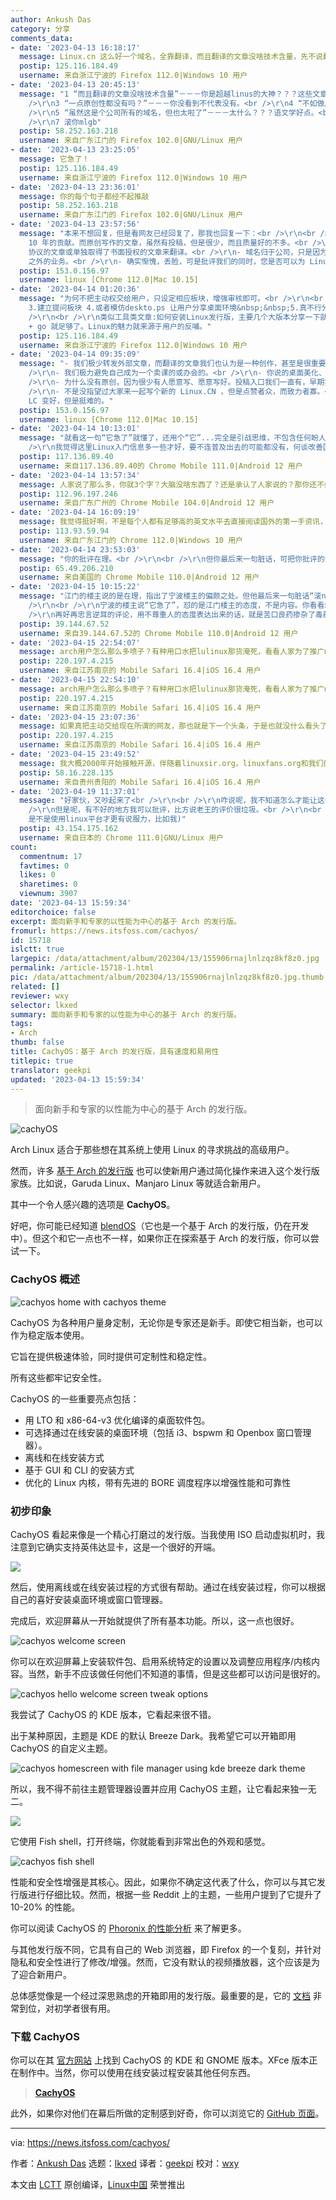 ```yaml
---
author: Ankush Das
category: 分享
comments_data:
- date: '2023-04-13 16:18:17'
  message: Linux.cn 这么好一个域名，全靠翻译，而且翻译的文章没啥技术含量，先不说翻译有没有被授权。一点原创性都没有吗？不如做成社区。虽然这是个公司所有的域名，但也太啦了。国人打开自己惭愧，外国人打开直接就是丢脸呀。。。。。。。。
  postip: 125.116.184.49
  username: 来自浙江宁波的 Firefox 112.0|Windows 10 用户
- date: '2023-04-13 20:45:13'
  message: "1 “而且翻译的文章没啥技术含量”－－－你是超越linus的大神？？？这些文章通俗易懂，对用户很好<br />\r\n2 “翻译有没有被授权。”－－－你不该用句号，而是用问号。文章末尾有源链接，难道人家翻译前没看协议吗？？？<br
    />\r\n3 “一点原创性都没有吗？”－－－你没看到不代表没有。<br />\r\n4 “不如做成社区”－－－主页右上角可注册或qq围脖登录，这还不够社区吗？？？<br
    />\r\n5 “虽然这是个公司所有的域名，但也太啦了”－－－太什么？？？语文学好点。<br />\r\n6 “国人打开自己惭愧，外国人打开直接就是丢脸呀”－－－“国人怎么惭愧，外国人哪里丢脸？？？<br
    />\r\n7 滚你mlgb"
  postip: 58.252.163.218
  username: 来自广东江门的 Firefox 102.0|GNU/Linux 用户
- date: '2023-04-13 23:25:05'
  message: 它急了！
  postip: 125.116.184.49
  username: 来自浙江宁波的 Firefox 112.0|Windows 10 用户
- date: '2023-04-13 23:36:01'
  message: 你的每个句子都经不起推敲
  postip: 58.252.163.218
  username: 来自广东江门的 Firefox 102.0|GNU/Linux 用户
- date: '2023-04-13 23:57:56'
  message: "本来不想回复，但是看网友已经回复了，那我也回复一下：<br />\r\n<br />\r\n- 确实主要内容是翻译的，这是因为我们有个翻译志愿者小组（LCTT）持续
    10 年的贡献。而原创写作的文章，虽然有投稿，但是很少，而且质量好的不多。<br />\r\n- 所有 LCTT 翻译的文章，都选择采用 CC-NY-SA
    协议的文章或单独取得了书面授权的文章来翻译。<br />\r\n- 域名归于公司，只是因为在国内运营需要一个法人实体而已，事实上这个公司并没有除了 Linux.CN
    之外的业务。<br />\r\n- 确实惭愧，丢脸，可是批评我们的同时，您是否可以为 Linux.CN 做些什么？"
  postip: 153.0.156.97
  username: linux [Chrome 112.0|Mac 10.15]
- date: '2023-04-14 01:20:36'
  message: "为何不把主动权交给用户，只设定相应板块，增强审核即可。<br />\r\n<br />\r\n我的建议：1.翻译转发的文章归为一类 2.开启用户文章投稿(后台审核)
    3.建立提问板块 4.或者模仿deskto.ps 让用户分享桌面环境&nbsp;&nbsp;5.真不行分享Linux运维课程&nbsp;&nbsp;6.类似树莓派的单板计算机技能分享呢。<br
    />\r\n<br />\r\n类似工具类文章:如何安装Linux发行版，主要几个大版本分享一下就够了。<br />\r\n<br />\r\n直接发起一个用户搓个新的网站吧，需要什么功能罗列好，让用户一起写。react
    + go 就足够了。Linux的魅力就来源于用户的反哺。"
  postip: 125.116.184.49
  username: 来自浙江宁波的 Firefox 112.0|Windows 10 用户
- date: '2023-04-14 09:35:09'
  message: "- 我们极少转发外部文章，而翻译的文章我们也认为是一种创作，甚至是很重要的创作。这不必单独歧视。<br />\r\n- 提问或论坛，其实我们最初是有的，但是一方面是当时论坛没落，另外一方面是审查、垃圾广告的问题。目前是具备开放论坛的条件，但最担心的，其实没人说话。<br
    />\r\n- 我们极力避免自己成为一个卖课的或办会的。<br />\r\n- 你说的桌面美化、运维技巧、树莓派、Linux 基础等文章，我们都有，绝大部分都是翻译的。<br
    />\r\n- 为什么没有原创，因为很少有人愿意写、愿意写好。投稿入口我们一直有，早期我们在主导航上有入口，但是乏人问津。现在入口是： https://github.com/LCTT/Articles<br
    />\r\n- 不是没指望过大家来一起写个新的 Linux.CN ，但是点赞者众，而致力者寡。<br />\r\n<br />\r\n我首先为我的无能而道歉。我能感受到你哀其不幸，怒其不争的感觉。谢谢你真心希望
    LC 变好，但是挺难的。"
  postip: 153.0.156.97
  username: linux [Chrome 112.0|Mac 10.15]
- date: '2023-04-14 10:13:01'
  message: "就看这一句“它急了”就懂了，还用个“它”...完全是引战思维，不包含任何盼人家好的好心，站长耐心也算是白回复了...<br />\r\n<br
    />\r\n我觉得这里Linux入门信息多一些才好，要不连普及出去的可能都没有，何谈改善国内Linux现状。"
  postip: 117.136.89.40
  username: 来自117.136.89.40的 Chrome Mobile 111.0|Android 12 用户
- date: '2023-04-14 13:57:34'
  message: 人家说了那么多，你就3个字？大脑没啥东西了？还是承认了人家说的？那你还不如闭嘴。
  postip: 112.96.197.246
  username: 来自广东广州的 Chrome Mobile 104.0|Android 12 用户
- date: '2023-04-14 16:09:19'
  message: 我觉得挺好啊，不是每个人都有足够高的英文水平去直接阅读国外的第一手资讯，我很感谢翻译组所翻译的文章，这些资讯让我了解了国外Linux的发展
  postip: 113.93.59.94
  username: 来自广东江门的 Chrome 112.0|Windows 10 用户
- date: '2023-04-14 23:53:03'
  message: "你的批评在理。<br />\r\n<br />\r\n但你最后来一句脏话，可把你批评的好意和初衷抵消了。<br />\r\n<br />\r\n向站长学学怎么说话吧。"
  postip: 65.49.206.210
  username: 来自美国的 Chrome Mobile 110.0|Android 12 用户
- date: '2023-04-15 10:15:22'
  message: "江门的楼主说的是在理，指出了宁波楼主的偏颇之处。但他最后来一句脏话“滚nmlgb”，已经不再是批评指正了，单纯情绪发泄加辱骂，拉低Linux玩家的层次。<br
    />\r\n<br />\r\n宁波的楼主说“它急了”，怼的是江门楼主的态度，不是内容。你看看站长耐心说明之后，他也能好好地继续跟站长讨论。<br />\r\n<br
    />\r\n再好再忠言逆耳的评论，用不尊重人的态度表达出来的话，就是苦口良药掺杂了毒药，指望它治病是不可能的。"
  postip: 39.144.67.52
  username: 来自39.144.67.52的 Chrome Mobile 110.0|Android 12 用户
- date: '2023-04-15 22:54:07'
  message: arch用户怎么那么多喷子？有种用口水把lulinux那货淹死，看看人家为了推广manjaro怎么骂你们arch的，人家还专门建了个wp网站骂rms，反开源。还是manjaro和arch本就一家，利己主义喷子集中营。
  postip: 220.197.4.215
  username: 来自江苏南京的 Mobile Safari 16.4|iOS 16.4 用户
- date: '2023-04-15 22:54:10'
  message: arch用户怎么那么多喷子？有种用口水把lulinux那货淹死，看看人家为了推广manjaro怎么骂你们arch的，人家还专门建了个wp网站骂rms，反开源。还是manjaro和arch本就一家，利己主义喷子集中营。
  postip: 220.197.4.215
  username: 来自江苏南京的 Mobile Safari 16.4|iOS 16.4 用户
- date: '2023-04-15 23:07:36'
  message: 如果真把主动交给现在所谓的网友，那也就是下一个头条，于是也就没什么看头了。论坛是基于一种兴趣和分享精神，但说实话，我觉得现在的网友没有！其中60%可能是利益驱使，30%可能是情绪驱使，还有10%是只知道白瓢的小白。祝愿linux.cn能走出一条自己的路来！
  postip: 220.197.4.215
  username: 来自江苏南京的 Mobile Safari 16.4|iOS 16.4 用户
- date: '2023-04-15 23:49:52'
  message: 我大概2000年开始接触开源，伴随着linuxsir.org，linuxfans.org和我们的magiclinux，见证了开源在国内的发展、壮大、衰败到现在商业利益主导的畸形发展。说实话，我对开源在国内的发展挺悲观的。我们的文化，磕头拜师的亲如父亲的师傅在教徒弟的时候都会留一手，根本就不存在开源的那种分享精神，谁又会真的去搞开源？现在是程序员当红找钱多，当程序员未来变为现在修车补胎师傅一样的时候，试问还有几个人愿意做程序员？又有谁来开源？现在那60%总是很反感我的观点，但个人觉得，普及真的原教旨主义开源才是根本，有人愿意做这种事才是关
  postip: 58.16.228.135
  username: 来自贵州贵阳的 Mobile Safari 16.4|iOS 16.4 用户
- date: '2023-04-19 11:37:01'
  message: "好家伙，又吵起来了<br />\r\n<br />\r\n咋说呢，我不知道怎么才能让这个网站变更好，所以我也不提建议。<br />\r\n<br
    />\r\n但是呢，有不好的地方我可以批评，比方说老王的评价很垃圾。<br />\r\n<br />\r\n最后呢，祝好。<br />\r\n<br />\r\n(评论linux.cn
    是不是使用linux平台才更有说服力，比如我)"
  postip: 43.154.175.162
  username: 来自日本的 Chrome 111.0|GNU/Linux 用户
count:
  commentnum: 17
  favtimes: 0
  likes: 0
  sharetimes: 0
  viewnum: 3907
date: '2023-04-13 15:59:34'
editorchoice: false
excerpt: 面向新手和专家的以性能为中心的基于 Arch 的发行版。
fromurl: https://news.itsfoss.com/cachyos/
id: 15718
islctt: true
largepic: /data/attachment/album/202304/13/155906rnajlnlzqz8kf8z0.jpg
permalink: /article-15718-1.html
pic: /data/attachment/album/202304/13/155906rnajlnlzqz8kf8z0.jpg.thumb.jpg
related: []
reviewer: wxy
selector: lkxed
summary: 面向新手和专家的以性能为中心的基于 Arch 的发行版。
tags:
- Arch
thumb: false
title: CachyOS：基于 Arch 的发行版，具有速度和易用性
titlepic: true
translator: geekpi
updated: '2023-04-13 15:59:34'
---
```



> 
> 面向新手和专家的以性能为中心的基于 Arch 的发行版。
> 
> 
> 


![cachyOS](/data/attachment/album/202304/13/155906rnajlnlzqz8kf8z0.jpg)


Arch Linux 适合于那些想在其系统上使用 Linux 的寻求挑战的高级用户。


然而，许多 [基于 Arch 的发行版](https://itsfoss.com/arch-based-linux-distros/?ref=news.itsfoss.com) 也可以使新用户通过简化操作来进入这个发行版家族。比如说，Garuda Linux、Manjaro Linux 等就适合新用户。


其中一个令人感兴趣的选项是 **CachyOS**。


好吧，你可能已经知道 [blendOS](https://news.itsfoss.com/blendos/)（它也是一个基于 Arch 的发行版，仍在开发中）。但这个和它一点也不一样，如果你正在探索基于 Arch 的发行版，你可以尝试一下。


### CachyOS 概述


![cachyos home with cachyos theme](/data/attachment/album/202304/13/155934icq38pwviyhw4qhb.jpg)


CachyOS 为各种用户量身定制，无论你是专家还是新手。即使它相当新，也可以作为稳定版本使用。


它旨在提供极速体验，同时提供可定制性和稳定性。


所有这些都牢记安全性。


CachyOS 的一些重要亮点包括：


* 用 LTO 和 x86-64-v3 优化编译的桌面软件包。
* 可选择通过在线安装的桌面环境（包括 i3、bspwm 和 Openbox 窗口管理器）。
* 离线和在线安装方式
* 基于 GUI 和 CLI 的安装方式
* 优化的 Linux 内核，带有先进的 BORE 调度程序以增强性能和可靠性


### 初步印象


CachyOS 看起来像是一个精心打磨过的发行版。当我使用 ISO 启动虚拟机时，我注意到它确实支持英伟达显卡，这是一个很好的开端。


![](/data/attachment/album/202304/13/155934as3r3fr3dr73dmdd.jpg)


然后，使用离线或在线安装过程的方式很有帮助。通过在线安装过程，你可以根据自己的喜好安装桌面环境或窗口管理器。


完成后，欢迎屏幕从一开始就提供了所有基本功能。所以，这一点也很好。


![cachyos welcome screen](/data/attachment/album/202304/13/155934ymiwbsdxwwdp5idi.jpg)


你可以在欢迎屏幕上安装软件包、启用系统特定的设置以及调整应用程序/内核内容。当然，新手不应该做任何他们不知道的事情，但是这些都可以访问是很好的。


![cachyos hello welcome screen tweak options](/data/attachment/album/202304/13/155934fp1ulu0upf0y80up.jpg)


我尝试了 CachyOS 的 KDE 版本，它看起来很不错。


出于某种原因，主题是 KDE 的默认 Breeze Dark。我希望它可以开箱即用 CachyOS 的自定义主题。


![cachyos homescreen with file manager using kde breeze dark theme](/data/attachment/album/202304/13/155935y9u8af19syfzu565.jpg)


所以，我不得不前往主题管理器设置并应用 CachyOS 主题，让它看起来独一无二。


![](/data/attachment/album/202304/13/155936qtrcptviqt0pqrtr.jpg)


它使用 Fish shell，打开终端，你就能看到非常出色的外观和感觉。


![cachyos fish shell](/data/attachment/album/202304/13/155936i5rrrewawzaewpwe.jpg)


性能和安全性增强是其核心。因此，如果你不确定这代表了什么，你可以与其它发行版进行仔细比较。然而，根据一些 Reddit 上的主题，一些用户提到了它提升了 10-20% 的性能。


你可以阅读 CachyOS 的 [Phoronix 的性能分析](https://www.phoronix.com/review/cachyos-linux-perf?ref=news.itsfoss.com) 来了解更多。


与其他发行版不同，它具有自己的 Web 浏览器，即 Firefox 的一个复刻，并针对隐私和安全性进行了修改/增强。然而，它没有默认的视频播放器，这个应该是为了迎合新用户。


总体感觉像是一个经过深思熟虑的开箱即用的发行版。最重要的是，它的 [文档](https://wiki.cachyos.org/?ref=news.itsfoss.com) 非常到位，对初学者很有用。


### 下载 CachyOS


你可以在其 [官方网站](https://cachyos.org/?ref=news.itsfoss.com) 上找到 CachyOS 的 KDE 和 GNOME 版本。XFce 版本正在制作中。当然，你可以使用在线安装过程安装其他任何东西。



> 
> **[CachyOS](https://cachyos.org/?ref=news.itsfoss.com)**
> 
> 
> 


此外，如果你对他们在幕后所做的定制感到好奇，你可以浏览它的 [GitHub 页面](https://github.com/cachyos?ref=news.itsfoss.com)。




---


via: <https://news.itsfoss.com/cachyos/>


作者：[Ankush Das](https://news.itsfoss.com/author/ankush/) 选题：[lkxed](https://github.com/lkxed/) 译者：[geekpi](https://github.com/geekpi) 校对：[wxy](https://github.com/wxy)


本文由 [LCTT](https://github.com/LCTT/TranslateProject) 原创编译，[Linux中国](https://linux.cn/) 荣誉推出